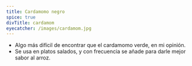```yaml
---
title: Cardamomo negro
spice: true
divTitle: cardamom
eyecatcher: /images/cardamom.jpg
---
```


* Algo más difícil de encontrar que el cardamomo verde, en mi opinión. 
* Se usa en platos salados, y con frecuencia se añade para darle mejor sabor al arroz.
